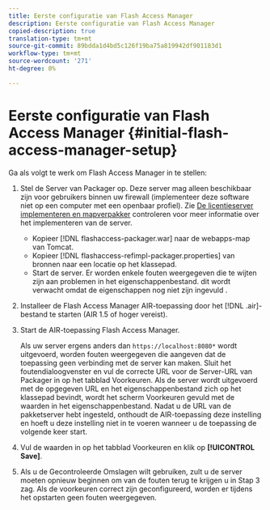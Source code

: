```yaml
---
title: Eerste configuratie van Flash Access Manager
description: Eerste configuratie van Flash Access Manager
copied-description: true
translation-type: tm+mt
source-git-commit: 89bdda1d4bd5c126f19ba75a819942df901183d1
workflow-type: tm+mt
source-wordcount: '271'
ht-degree: 0%

---
```



# Eerste configuratie van Flash Access Manager {#initial-flash-access-manager-setup}

Ga als volgt te werk om Flash Access Manager in te stellen:

1. Stel de Server van Packager op. Deze server mag alleen beschikbaar zijn voor gebruikers binnen uw firewall (implementeer deze software niet op een computer met een openbaar profiel). Zie [De licentieserver implementeren en mapverpakker](../../aaxs-reference-implementations/deploying-license-server-and-wfp/deploying-license-server-wfp-overview.md) controleren voor meer informatie over het implementeren van de server.

   * Kopieer [!DNL flashaccess-packager.war] naar de webapps-map van Tomcat.
   * Kopieer [!DNL flashaccess-refimpl-packager.properties] van bronnen naar een locatie op het klassepad.
   * Start de server. Er worden enkele fouten weergegeven die te wijten zijn aan problemen in het eigenschappenbestand. dit wordt verwacht omdat de eigenschappen nog niet zijn ingevuld .

1. Installeer de Flash Access Manager AIR-toepassing door het [!DNL .air]-bestand te starten (AIR 1.5 of hoger vereist).
1. Start de AIR-toepassing Flash Access Manager.

   Als uw server ergens anders dan `https://localhost:8080*` wordt uitgevoerd, worden fouten weergegeven die aangeven dat de toepassing geen verbinding met de server kan maken. Sluit het foutendialoogvenster en vul de correcte URL voor de Server-URL van Packager in op het tabblad Voorkeuren. Als de server wordt uitgevoerd met de opgegeven URL en het eigenschappenbestand zich op het klassepad bevindt, wordt het scherm Voorkeuren gevuld met de waarden in het eigenschappenbestand. Nadat u de URL van de pakketserver hebt ingesteld, onthoudt de AIR-toepassing deze instelling en hoeft u deze instelling niet in te voeren wanneer u de toepassing de volgende keer start.
1. Vul de waarden in op het tabblad Voorkeuren en klik op **[!UICONTROL Save]**.
1. Als u de Gecontroleerde Omslagen wilt gebruiken, zult u de server moeten opnieuw beginnen om van de fouten terug te krijgen u in Stap 3 zag. Als de voorkeuren correct zijn geconfigureerd, worden er tijdens het opstarten geen fouten weergegeven.

